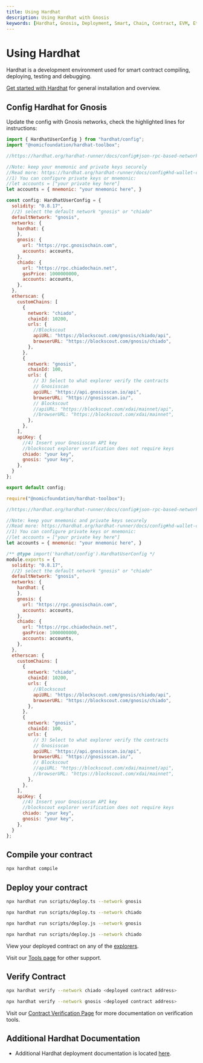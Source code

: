 ```yaml
---
title: Using Hardhat
description: Using Hardhat with Gnosis
keywords: [Hardhat, Gnosis, Deployment, Smart, Chain, Contract, EVM, Ethereum, Guide] 
---
```


# Using Hardhat

Hardhat is a development environment used for smart contract compiling, deploying, testing and debugging.

[Get started with Hardhat](https://hardhat.org/hardhat-runner/docs/getting-started#installation) for general installation and overview.

## Config Hardhat for Gnosis

Update the config with Gnosis networks, check the highlighted lines for instructions:

<Tabs groupId="languages">
<TabItem value="typescript" label="Typescript">

```js {6-8,14,44,55} showLineNumbers  title="hardhat.config.ts"
import { HardhatUserConfig } from "hardhat/config";
import "@nomicfoundation/hardhat-toolbox";

//https://hardhat.org/hardhat-runner/docs/config#json-rpc-based-networks

//Note: keep your mnemonic and private keys securely
//Read more: https://hardhat.org/hardhat-runner/docs/config#hd-wallet-config
//1) You can configure private keys or mnemonic:
//let accounts = ["your private key here"]
let accounts = { mnemonic: "your mnemonic here", }

const config: HardhatUserConfig = {
  solidity: "0.8.17",
  //2) select the default network "gnosis" or "chiado"
  defaultNetwork: "gnosis",
  networks: {
    hardhat: {
    },
    gnosis: {
      url: "https://rpc.gnosischain.com",
      accounts: accounts,
    },
    chiado: {
      url: "https://rpc.chiadochain.net",
      gasPrice: 1000000000,
      accounts: accounts,
    },
  },
  etherscan: {
    customChains: [
      {
        network: "chiado",
        chainId: 10200,
        urls: {
          //Blockscout
          apiURL: "https://blockscout.com/gnosis/chiado/api",
          browserURL: "https://blockscout.com/gnosis/chiado",
        },
      },
      {
        network: "gnosis",
        chainId: 100,
        urls: {
          // 3) Select to what explorer verify the contracts
          // Gnosisscan
          apiURL: "https://api.gnosisscan.io/api",
          browserURL: "https://gnosisscan.io/",
          // Blockscout
          //apiURL: "https://blockscout.com/xdai/mainnet/api",
          //browserURL: "https://blockscout.com/xdai/mainnet",
        },
      },
    ],
    apiKey: {
      //4) Insert your Gnosisscan API key
      //blockscout explorer verification does not require keys
      chiado: "your key",
      gnosis: "your key",
    },
  }
};

export default config;

```

</TabItem>
<TabItem value="javascript" label="Javascript">

```js {5-7,14,44,55} showLineNumbers  title="hardhat.config.js"
require("@nomicfoundation/hardhat-toolbox");

//https://hardhat.org/hardhat-runner/docs/config#json-rpc-based-networks

//Note: keep your mnemonic and private keys securely
//Read more: https://hardhat.org/hardhat-runner/docs/config#hd-wallet-config
//1) You can configure private keys or mnemonic:
//let accounts = ["your private key here"]
let accounts = { mnemonic: "your mnemonic here", }

/** @type import('hardhat/config').HardhatUserConfig */
module.exports = {
  solidity: "0.8.17",
  //2) select the default network "gnosis" or "chiado"
  defaultNetwork: "gnosis",
  networks: {
    hardhat: {
    },
    gnosis: {
      url: "https://rpc.gnosischain.com",
      accounts: accounts,
    },
    chiado: {
      url: "https://rpc.chiadochain.net",
      gasPrice: 1000000000,
      accounts: accounts,
    },
  },
  etherscan: {
    customChains: [
      {
        network: "chiado",
        chainId: 10200,
        urls: {
          //Blockscout
          apiURL: "https://blockscout.com/gnosis/chiado/api",
          browserURL: "https://blockscout.com/gnosis/chiado",
        },
      },
      {
        network: "gnosis",
        chainId: 100,
        urls: {
          // 3) Select to what explorer verify the contracts
          // Gnosisscan
          apiURL: "https://api.gnosisscan.io/api",
          browserURL: "https://gnosisscan.io/",
          // Blockscout
          //apiURL: "https://blockscout.com/xdai/mainnet/api",
          //browserURL: "https://blockscout.com/xdai/mainnet",
        },
      },
    ],
    apiKey: {
      //4) Insert your Gnosisscan API key
      //blockscout explorer verification does not require keys
      chiado: "your key",
      gnosis: "your key",
    },
  }
};
```

</TabItem>
</Tabs>

## Compile your contract

```bash
npx hardhat compile
```

## Deploy your contract

<Tabs groupId="languages">
<TabItem value="typescript" label="Typescript">

```bash title="Gnosis Mainnet"
npx hardhat run scripts/deploy.ts --network gnosis
```

```bash title="Chiado Testnet"
npx hardhat run scripts/deploy.ts --network chiado
```
</TabItem>
<TabItem value="javascript" label="Javascript">

```bash title="Gnosis Mainnet"
npx hardhat run scripts/deploy.js --network gnosis
```

```bash title="Chiado Testnet"
npx hardhat run scripts/deploy.js --network chiado
```
</TabItem>
</Tabs>

View your deployed contract on any of the [explorers](/tools/explorers).

Visit our [Tools page](/tools) for other support.

## Verify Contract

<Tabs groupId="networks">
<TabItem value="chiado" label="Chiado Testnet">

```bash
npx hardhat verify --network chiado <deployed contract address>
```
</TabItem>
<TabItem value="gnosis" label="Gnosis Mainnet">

```bash
npx hardhat verify --network gnosis <deployed contract address>
```
</TabItem>
</Tabs>

Visit our [Contract Verification Page](/developers/verify/) for more documentation on verification tools.

## Additional Hardhat Documentation

- Additional Hardhat deployment documentation is located [here](https://hardhat.org/hardhat-runner/docs/guides/deploying).